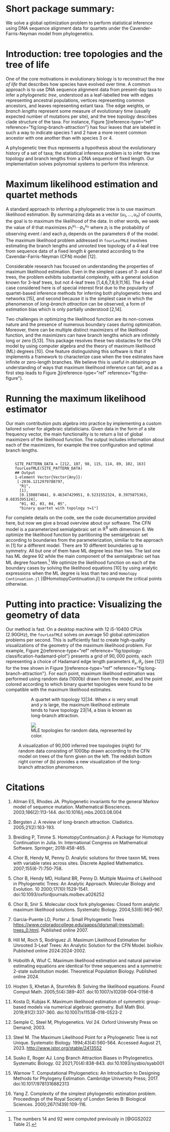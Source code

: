 # Short package summary:

  We solve a global optimization problem to perform statistical
  inference using DNA sequence alignment data for quartets under the
  Cavender-Farris-Neyman model from phylogenetics.

# Introduction: tree topologies and the tree of life

One of the core motivations in evolutionary biology is to reconstruct
the *tree of life* that describes how species have evolved over time. A
common approach is to use DNA sequence alignment data from present-day
taxa to infer a *phylogenetic tree*, understood as a leaf-labelled tree
with edges representing ancestral populations, vertices representing
common ancestors, and leaves representing extant taxa. The edge weights,
or *branch lengths* represent some measure of evolutionary time (usually
expected number of mutations per site), and the tree *topology*
describes clade structure of the taxa. For instance,
Figure [1](#fig:long-branch-attraction){reference-type="ref"
reference="fig:long-branch-attraction"} has four leaves that are labeled
in such a way to indicate species $1$ and $2$ have a more recent common
ancestor with one another than with species $3$ or $4$.

A phylogenetic tree thus represents a hypothesis about the evolutionary
history of a set of taxa; the statistical inference problem is to infer
the tree topology and branch lengths from a DNA sequence of fixed
length. Our implementation solves polynomial systems to perform
this inference.

# Maximum likelihood estimation and quartet methods

A standard approach to inferring a phylogenetic tree is to use maximum
likelihood estimation. By summarizing data as a vector $(u_1,\dots,u_n)$
of counts, the goal is to maximum the likelihood of the data. In other
words, we seek the value of $\theta$ that maximizes
$p_1^{u_1}\cdots p_n^{u_n}$ where $p_i$ is the probability of observing
event $i$ and each $p_i$ depends on the parameters $\theta$ of the
model. The maximum likelihood problem addressed in `fourLeafMLE`
involves estimating the branch lengths and unrooted tree topology of a
4-leaf tree from sequence data of a fixed length $k$ generated according
to the Cavendar-Farris-Neyman (CFN) model [12].

Considerable research has focused on understanding the properties of
maximum likelihood estimation. Even in the simplest cases of 3- and
4-leaf trees, the problem exhibits substantial complexity, with a
general solution known for 3-leaf trees, but not 4-leaf trees
[1,4,6,7,8,9,11,16].
The $4$-leaf case considered here is of special interest first due to
the popularity of quartet-based inference methods for inferring both
phylogenetic trees and networks [15], and second because it
is the simplest case in which the phenomenon of *long-branch attraction*
can be observed, a form of estimation bias which is only partially
understood [2,14].

Two challenges in optimizing the likelihood function are its non-convex
nature and the presence of numerous boundary cases during optimization.
Moreover, there can be multiple distinct maximizers of the likelihood
function, and the maximizers can have branch lengths which are
infinitely long or zero [5,13]. This package resolves
these two obstacles for the CFN model by using computer algebra and the
theory of maximum likelihood (ML) degrees [10]. One feature
distinguishing this software is that it implements a framework to
characterize case when the tree estimates have infinite or zero-length
branches. We believe this is useful in obtaining an understanding of
ways that maximum likelihood inference can fail, and as a first step
leads to Figure [3](#fig:the-figure){reference-type="ref"
reference="fig:the-figure"}.

# Running the maximum likelihood estimator

Our main contribution puts algebra into practice by implementing a
custom tailored solver for algebraic statisticians. Given data in the
form of a site frequency vector, the main functionality is to return a
list of global maximizers of the likelihood function. The output
includes information about each of the maximizers, for example the tree
configuration and optimal branch lengths.

```

    SITE_PATTERN_DATA = [212, 107, 98, 115, 114, 89, 102, 163]
    fourLeafMLE(SITE_PATTERN_DATA) 
    ## Output
    1-element Vector{Vector{Any}}:
     [-2036.1212979788797, 
      "R1", 
      [1], 
      [0.1380874841, 0.46347429951, 0.5231552324, 0.3975875363, 0.6835395124], 
      "θ1, θ2, θ3, θ4, θ5", 
      "binary quartet with topology τ=1"]

```

For complete details on the code, see the code documentation provided here, but now we
give a broad overview about our software. The CFN model is a
parameterized semialgebraic set in $\mathbb{R}^8$ with dimension $6$. We
optimize the likelihood function by partitioning the semialgebraic set
according to boundaries from the parameterization, similiar to the
approach in [1] for a different model. There are $10$
different boundaries up to symmetry. All but one of them have ML degree
less than two. The last one has ML degree 92 while the main component of
the semialgebraic set has ML degree fourteen.[^1] We optimize the
likelihood function on each of the boundary cases by solving the
likelihood equations [10] by using analytic expressions when the
ML degree is less than two and
`Homotopy Continuation.jl` [@HomotopyContinuation.jl] to compute the
critical points otherwise.

# Putting into practice: Visualizing the geometry of data

Our method is fast. On a desktop machine with 12 i5-10400 CPUs
(2.90GHz), the `fourLeafMLE` solves on average 50 global optimization
problems per second. This is sufficiently fast to create high-quality
visualizations of the geometry of the maximum likelihood problem. For
example, Figure
[2](#fig:topology-classification-hadamard-plot){reference-type="ref"
reference="fig:topology-classification-hadamard-plot"} presents a grid
of $90,000$ points, each representing a choice of Hadamard edge length
parameters $\theta_x,\theta_y$ (see [12]) for the
tree shown in Figure
[1](#fig:long-branch-attraction){reference-type="ref"
reference="fig:long-branch-attraction"}. For each point, maximum
likelihood estimation was performed using random data (1000b) drawn from
the model, and the point colored according to which binary quartet
topologies were found to be compatible with the maximum likelihood
estimates.

<figure id="fig:the-figure">
<figure id="fig:long-branch-attraction">

<figcaption>A quartet with topology <span
class="math inline">12|34</span>. When <span
class="math inline"><em>x</em></span> is very small and <span
class="math inline"><em>y</em></span> is large, the maximum likelihood
estimate tends to have topology <span class="math inline">23|14</span>,
a bias is known as long-branch attraction.</figcaption>
</figure>
<figure id="fig:topology-classification-hadamard-plot">
<img
src="images/classification-plot-hadamard-k1000-resolution300x300-marker0.57.png" />
<figcaption>MLE topologies for random data, represented by
color.</figcaption>
</figure>
<figcaption>A visualization of 90,000 inferred tree topologies (right)
for random data consisting of 1000bp drawn according to the CFN model on
trees of the form given on the left. The reddish bottom right corner of
(b) provides a new visualization of the long-branch attraction
phenomenon.</figcaption>
</figure>

# Citations

1. Allman ES, Rhodes JA. Phylogenetic invariants for the general Markov model of sequence mutation. Mathematical Biosciences. 2003;186(2):113-144. doi:10.1016/j.mbs.2003.08.004

2. Bergsten J. A review of long-branch attraction. Cladistics. 2005;21(2):163-193.

3. Breiding P, Timme S. HomotopyContinuation.jl: A Package for Homotopy Continuation in Julia. In: International Congress on Mathematical Software. Springer; 2018:458-465.

4. Chor B, Hendy M, Penny D. Analytic solutions for three taxon ML trees with variable rates across sites. Discrete Applied Mathematics. 2007;155(6-7):750-758.

5. Chor B, Hendy MD, Holland BR, Penny D. Multiple Maxima of Likelihood in Phylogenetic Trees: An Analytic Approach. Molecular Biology and Evolution. 10 2000;17(10):1529-1541. doi:10.1093/oxfordjournals.molbev.a026252

6. Chor B, Snir S. Molecular clock fork phylogenies: Closed form analytic maximum likelihood solutions. Systematic Biology. 2004;53(6):963-967.

7. Garcia-Puente LD, Porter J. Small Phylogenetic Trees https://www.coloradocollege.edu/aapps/ldg/small-trees/small-trees_0.html. Published online 2007.

8. Hill M, Roch S, Rodriguez JI. Maximum Likelihood Estimation for Unrooted 3-Leaf Trees: An Analytic Solution for the CFN Model. bioRxiv. Published online 2024:2024-2002.

9. Hobolth A, Wiuf C. Maximum likelihood estimation and natural pairwise estimating equations are identical for three sequences and a symmetric 2-state substitution model. Theoretical Population Biology. Published online 2024.

10. Hoşten S, Khetan A, Sturmfels B. Solving the likelihood equations. Found Comput Math. 2005;5(4):389-407. doi:10.1007/s10208-004-0156-8

11. Kosta D, Kubjas K. Maximum likelihood estimation of symmetric group-based models via numerical algebraic geometry. Bull Math Biol. 2019;81(2):337-360. doi:10.1007/s11538-018-0523-2

12. Semple C, Steel M, Phylogenetics. Vol 24. Oxford University Press on Demand; 2003.

13. Steel M. The Maximum Likelihood Point for a Phylogenetic Tree is not Unique. Systematic Biology. 1994;43(4):560-564. Accessed August 21, 2023. http://www.jstor.org/stable/2413552

14. Susko E, Roger AJ. Long Branch Attraction Biases in Phylogenetics. Systematic Biology. 02 2021;70(4):838-843. doi:10.1093/sysbio/syab001

15. Warnow T. Computational Phylogenetics: An Introduction to Designing Methods for Phylogeny Estimation. Cambridge University Press; 2017. doi:10.1017/9781316882313

16. Yang Z. Complexity of the simplest phylogenetic estimation problem. Proceedings of the Royal Society of London Series B: Biological Sciences. 2000;267(1439):109-116.


[^1]: The numbers $14$ and $92$ were computed previously in [@GGS2022
    Table 2].
